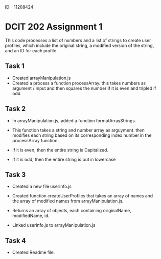   ID - 11208424
# DCIT 202 Assignment 1

This code processes a list of numbers and a list of strings to create user profiles, which include the original string, a modified version of the string, and an ID for each profile.


## Task 1 

- Created arrayManipulation.js 
- Created a process a function processArray. this takes numbers as argument / input and then squares the number if it is even and tripled if odd.

## Task 2

- In arrayManipulation.js, added a function formatArrayStrings.
- This function takes a string and number array as arguyment. then modifies each string based on its corresponding index number in the processArray function.

- If it is even, then the entire string is Capitalized.
- If it is odd, then the entire string is put in lowercase


## Task 3
- Created a new file userinfo.js
- Created function createUserProfiles that takes an array of names and the array of modified names from arrayManipulation.js.
- Returns an array of objects, each containing originalName, modifiedName, id.

- Linked userinfo.js to arrayManipulation.js

## Task 4 
- Created Readme file.

 
<!---
CarolineBoatemaah/CarolineBoatemaah is a ✨ special ✨ repository because its `README.md` (this file) appears on your GitHub profile.
You can click the Preview link to take a look at your changes.
--->

